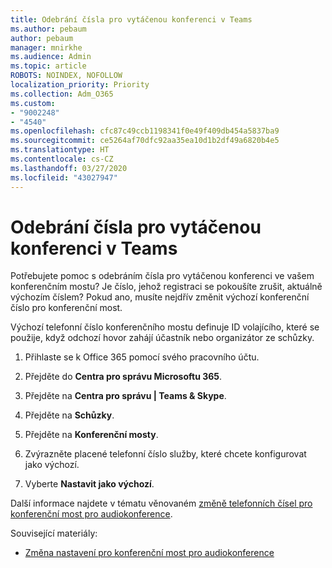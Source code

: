 ```yaml
---
title: Odebrání čísla pro vytáčenou konferenci v Teams
ms.author: pebaum
author: pebaum
manager: mnirkhe
ms.audience: Admin
ms.topic: article
ROBOTS: NOINDEX, NOFOLLOW
localization_priority: Priority
ms.collection: Adm_O365
ms.custom:
- "9002248"
- "4540"
ms.openlocfilehash: cfc87c49ccb1198341f0e49f409db454a5837ba9
ms.sourcegitcommit: ce5264af70dfc92aa35ea10d1b2df49a6820b4e5
ms.translationtype: HT
ms.contentlocale: cs-CZ
ms.lasthandoff: 03/27/2020
ms.locfileid: "43027947"
---
```

# <a name="remove-teams-dial-in-conferencing-number"></a>Odebrání čísla pro vytáčenou konferenci v Teams

Potřebujete pomoc s odebráním čísla pro vytáčenou konferenci ve vašem konferenčním mostu? Je číslo, jehož registraci se pokoušíte zrušit, aktuálně výchozím číslem? Pokud ano, musíte nejdřív změnit výchozí konferenční číslo pro konferenční most.

Výchozí telefonní číslo konferenčního mostu definuje ID volajícího, které se použije, když odchozí hovor zahájí účastník nebo organizátor ze schůzky.

1. Přihlaste se k Office 365 pomocí svého pracovního účtu.

2. Přejděte do **Centra pro správu Microsoftu 365**.

3. Přejděte na **Centra pro správu | Teams & Skype**.

4. Přejděte na **Schůzky**.

5. Přejděte na **Konferenční mosty**.

6. Zvýrazněte placené telefonní číslo služby, které chcete konfigurovat jako výchozí.

7. Vyberte **Nastavit jako výchozí**.

Další informace najdete v tématu věnovaném [změně telefonních čísel pro konferenční most pro audiokonference](https://docs.microsoft.com/microsoftteams/change-the-phone-numbers-on-your-audio-conferencing-bridge).

Související materiály:

- [Změna nastavení pro konferenční most pro audiokonference](https://docs.microsoft.com/microsoftteams/change-the-settings-for-an-audio-conferencing-bridge)
